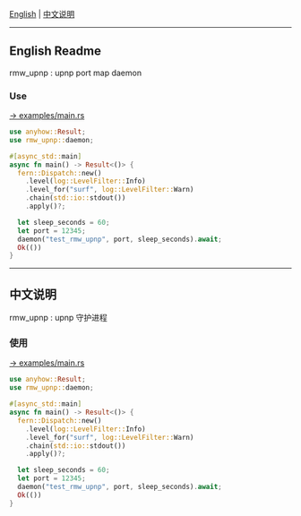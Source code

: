 <!-- EDIT /Users/z/rmw/upnp_daemon/doc/README.md -->

[English](#english-readme) | [中文说明](#中文说明)

---

## English Readme

<!-- EDIT /Users/z/rmw/upnp_daemon/doc/en/readme.md -->

rmw_upnp : upnp port map daemon

### Use

[→ examples/main.rs](../examples/main.rs)

```rust
use anyhow::Result;
use rmw_upnp::daemon;

#[async_std::main]
async fn main() -> Result<()> {
  fern::Dispatch::new()
    .level(log::LevelFilter::Info)
    .level_for("surf", log::LevelFilter::Warn)
    .chain(std::io::stdout())
    .apply()?;

  let sleep_seconds = 60;
  let port = 12345;
  daemon("test_rmw_upnp", port, sleep_seconds).await;
  Ok(())
}
```


---

## 中文说明

<!-- EDIT /Users/z/rmw/upnp_daemon/doc/zh/readme.md -->

rmw_upnp : upnp 守护进程

### 使用

[→ examples/main.rs](../examples/main.rs)

```rust
use anyhow::Result;
use rmw_upnp::daemon;

#[async_std::main]
async fn main() -> Result<()> {
  fern::Dispatch::new()
    .level(log::LevelFilter::Info)
    .level_for("surf", log::LevelFilter::Warn)
    .chain(std::io::stdout())
    .apply()?;

  let sleep_seconds = 60;
  let port = 12345;
  daemon("test_rmw_upnp", port, sleep_seconds).await;
  Ok(())
}
```

